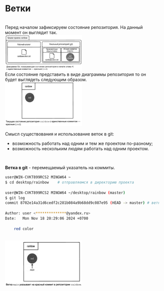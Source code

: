 # Ветки
<br>
Перед началом зафиксируем состояние репозитория. На данный момент он выглядит так.  
<br>  

<img src="resources/images/d_9.png" alt="Описание изображения" style="width: 50%;" />   
<br>
Если состояние представить в виде диаграммы репозитория то он будет выглядеть следующим образом.  
<br>  

<img src="resources/images/d_10.png" alt="Описание изображения" style="width: 50%;" />   
<br>

Смысл существования и использование веток в git:  
* возможность работать над одним и тем же проектом по-разному;  
* возможность нескольким людям работать над одним проектом.  
<br>  

**Ветка в git** - перемещаемый указатель на коммиты.  
```bash
user@WIN-CVKT899RCS2 MINGW64 ~
$ cd desktop/rainbow    # отправляемся в директорию проекта

user@WIN-CVKT899RCS2 MINGW64 ~/desktop/rainbow (master)
$ git log                
commit 8702e14a31d6cedf2c281b084a9b68dd9c087e95 (HEAD -> master) # ветка в круглых скобка это ветка, указывающая на этот коммит, в данном случа название ветки это 'master'

Author: user <**************@yandex.ru>
Date:   Mon Nov 18 20:29:06 2024 +0700

    red color
```
<br>  

<img src="resources/images/d_11.png" alt="Описание изображения" style="width: 50%;" />   
<br>
